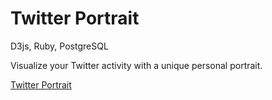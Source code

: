 Twitter Portrait
================

D3js, Ruby, PostgreSQL

Visualize your Twitter activity with a unique personal portrait. 

[Twitter Portrait](twitterportrait.herokuapp.com)

